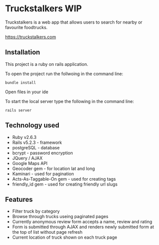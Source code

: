 # Truckstalkers WIP

Truckstalkers is a web app that allows users to search for nearby or favourite foodtrucks.

https://truckstalkers.com

## Installation

This project is a ruby on rails application.

To open the project run the follwoing in the command line:

`bundle install`

Open files in your ide

To start the local server type the following in the command line:

`rails server`


## Technology used

- Ruby v2.6.3
- Rails v5.2.3 - framework
- postgreSQL - database
- bcrypt - password encryption
- JQuery / AJAX
- Google Maps API
- Geocoder gem - for location lat and long
- Kaminari - used for pagination
- Acts-As-Taggable-On gem - used for creating tags
- friendly_id gem - used for creating friendly url slugs

## Features

- Filter truck by category
- Browse through trucks useing paginated pages
- Currently anonymous review form accepts a name, review and rating
- Form is submitted through AJAX and renders newly submitted form at the top of list without page refresh
- Current location of truck shown on each truck page

